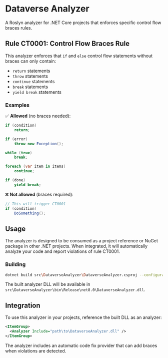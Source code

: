 # Dataverse Analyzer

A Roslyn analyzer for .NET Core projects that enforces specific control flow braces rules.

## Rule CT0001: Control Flow Braces Rule

This analyzer enforces that `if` and `else` control flow statements without braces can only contain:
- `return` statements
- `throw` statements  
- `continue` statements
- `break` statements
- `yield break` statements

### Examples

✅ **Allowed** (no braces needed):
```csharp
if (condition)
    return;

if (error)
    throw new Exception();

while (true)
    break;

foreach (var item in items)
    continue;

if (done)
    yield break;
```

❌ **Not allowed** (braces required):
```csharp
// This will trigger CT0001
if (condition)
    DoSomething();
```

## Usage

The analyzer is designed to be consumed as a project reference or NuGet package in other .NET projects. When integrated, it will automatically analyze your code and report violations of rule CT0001.

### Building

```bash
dotnet build src\DataverseAnalyzer\DataverseAnalyzer.csproj --configuration Release
```

The built analyzer DLL will be available in `src\DataverseAnalyzer\bin\Release\net8.0\DataverseAnalyzer.dll`.

## Integration

To use this analyzer in your projects, reference the built DLL as an analyzer:

```xml
<ItemGroup>
  <Analyzer Include="path\to\DataverseAnalyzer.dll" />
</ItemGroup>
```

The analyzer includes an automatic code fix provider that can add braces when violations are detected.